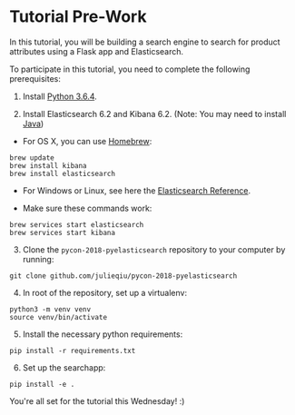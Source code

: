 # Tutorial Pre-Work

In this tutorial, you will be building a search engine to search for product attributes using a Flask app and Elasticsearch.

To participate in this tutorial, you need to complete the following prerequisites:

1. Install [Python 3.6.4](https://www.python.org/downloads/release/python-364/).

2. Install Elasticsearch 6.2 and Kibana 6.2. (Note: You may need to install [Java](https://java.com/en/download/))

  - For OS X, you can use [Homebrew](https://brew.sh/):
```
brew update
brew install kibana
brew install elasticsearch
```
  - For Windows or Linux, see here the [Elasticsearch Reference](https://www.elastic.co/guide/en/elasticsearch/reference/6.2/install-elasticsearch.html).

  - Make sure these commands work:
```
brew services start elasticsearch
brew services start kibana
```

3. Clone the `pycon-2018-pyelasticsearch` repository to your computer by running:
```
git clone github.com/julieqiu/pycon-2018-pyelasticsearch
```

4. In root of the repository, set up a virtualenv:
```
python3 -m venv venv
source venv/bin/activate
```

5. Install the necessary python requirements:
```
pip install -r requirements.txt
```

6. Set up the searchapp:
```
pip install -e .
```

You're all set for the tutorial this Wednesday! :)
